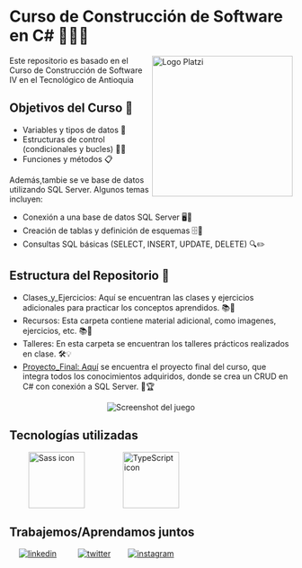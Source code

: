# Curso de Construcción de Software en C# 👨‍💻🔧
<a
	href="https://www.tdea.edu.co/">
	<img src="https://www.redttu.edu.co/es/wp-content/uploads/2015/12/16.-TDEA.png" alt="Logo Platzi" width="250px" align="right"/>
</a>

Este repositorio es basado en el Curso de Construcción de Software IV en el Tecnológico de Antioquia

## Objetivos del Curso 🎯
- Variables y tipos de datos 💾
- Estructuras de control (condicionales y bucles) 🔀🔄
- Funciones y métodos 📋

Además,tambie se ve base de datos utilizando SQL Server. Algunos temas incluyen:
- Conexión a una base de datos SQL Server 🖥️🔌
- Creación de tablas y definición de esquemas 🗄️🔧
- Consultas SQL básicas (SELECT, INSERT, UPDATE, DELETE) 🔍✏️

## Estructura del Repositorio 📁
- Clases_y_Ejercicios: Aquí se encuentran las clases y ejercicios adicionales para practicar los conceptos aprendidos. 📚💪
- Recursos: Esta carpeta contiene material adicional, como imagenes, ejercicios, etc. 📚🔗
- Talleres: En esta carpeta se encuentran los talleres prácticos realizados en clase. 🛠️💡
- [Proyecto_Final: Aquí](https://github.com/luismiguelro/curso-construccion-sw/tree/main/proyecto-final/contacts-project) se encuentra el proyecto final del curso, que integra todos los conocimientos adquiridos, donde se crea un CRUD en C# con conexión a SQL Server. 🚀🏆

<div style="text-align: center">
	<img src="./assets/readme/gif-game.gif" alt="Screenshot del juego">
</div>

## Tecnologías utilizadas

<div style="
	display: grid;
	grid-template-columns: repeat(3, 1fr);
	place-items: center;
">
  <img src="https://pbs.twimg.com/media/EUXTLf8XYAEjUgi.png" alt="Sass icon"  width="100px">
	<img src="https://cdn-icons-png.flaticon.com/512/5968/5968409.png" alt="TypeScript icon"  width="100px">
</div>


## Trabajemos/Aprendamos juntos
<div style="
	display: grid;
	grid-template-columns: repeat(5, 1fr);
	place-items: center;">

 <a href="https://linkedin.com/in/luis-miguel-rodríguez-399292215" target="_blank">
<img src=https://img.shields.io/badge/linkedin-%231E77B5.svg?&style=for-the-badge&logo=linkedin&logoColor=white alt=linkedin style="margin-bottom: 5px;" />
</a>
<a href="https://twitter.com/luismiguelro_" target="_blank">
<img src=https://img.shields.io/badge/twitter-%2300acee.svg?&style=for-the-badge&logo=twitter&logoColor=white alt=twitter style="margin-bottom: 5px;" />
</a>
<a href="https://instagram.com/luismiguelro_" target="_blank">
<img src=https://img.shields.io/badge/instagram-%23000000.svg?&style=for-the-badge&logo=instagram&logoColor=white alt=instagram style="margin-bottom: 5px;" />
</a>  
</div>
